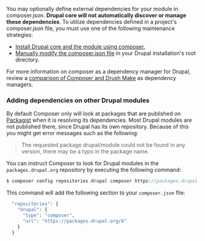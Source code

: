 You may optionally define external dependencies for your module in composer.json. **Drupal core will not automatically discover or manage these dependencies**. To utilize dependencies defined in a project's composer.json file, you must use one of the following maintenance strategies:

* [Install Drupal core and the module using composer.](/node/2718229)
* [Manually modify the composer.json file](/node/2404989) in your Drupal installation's root directory.

For more information on composer as a dependency manager for Drupal, review a [comparison of Composer and Drush Make](https://www.drupal.org/node/2471553) as dependency managers.

### Adding dependencies on other Drupal modules

By default Composer only will look at packages that are published on [Packagist](https://packagist.org/) when it is resolving its dependencies. Most Drupal modules are not published there, since Drupal has its own repository. Because of this you might get error messages such as the following:

> The requested package drupal/module could not be found in any version, there may be a typo in the package name.

You can instruct Composer to look for Drupal modules in the `packages.drupal.org` repository by executing the following command:

```php
$ composer config repositories.drupal composer https://packages.drupal.org/8

```

This command will add the following section to your `composer.json` file:

```php
  "repositories": {
    "drupal": {
      "type": "composer",
      "url": "https://packages.drupal.org/8"
    }
  }

```